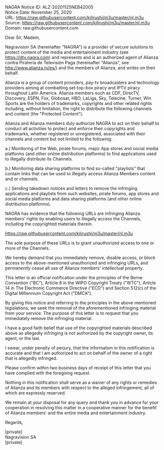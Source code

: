 NAGRA Notice ID: ALZ-20201125NEB42005  
Notice Date: November 25, 2020  
URL: https://raw.githubusercontent.com/kilirushi/m3u/master/nl.m3u  
Source: https://raw.githubusercontent.com/kilirushi/m3u/master/nl.m3u  
Domain: raw.githubusercontent.com

Dear Sir, Madam,

Nagravision SA (hereinafter "NAGRA") is a provider of secure solutions to protect content of the media and entertainment industry (see https://dtv.nagra.com) and represents and is an authorized agent of Alianza contra Piratería de Televisión Paga (hereinafter "Alianza", see http://www.alianza.tv/es/) and the members of Alianza, and writes on their behalf.

Alianza is a group of content providers, pay-tv broadcasters and technology providers aiming at combatting set-top-box piracy and IPTV piracy throughout Latin America. Alianza members such as CDF, DirecTV, Discovery, ESPN, Fox, Globosat, HBO, LaLiga, Sky, Telecine, Turner, Win Sports are the holders of trademarks, copyrights and other related rights including, without limitation, the right to distribute the following channels and content (the "Protected Content").

Alianza and Alianza members duly authorize NAGRA to act on their behalf to conduct all activities to protect and enforce their copyrights and trademarks, whether registered or unregistered, associated with their channels and content but not limited to the following:

a.) Monitoring of the Web, pirate forums, major App stores and social media platforms (and other online distribution platforms) to find applications used to illegally distribute its Channels.

b.) Monitoring data sharing platforms to find so-called "playlists" that contain links that can be used to illegally access Alianza Members content and or channels.

c.) Sending takedown notices and letters to remove the infringing applications and playlists from such websites, pirate forums, app stores and social media platforms and data sharing platforms (and other online distribution platforms).

NAGRA has evidence that the following URLs are infringing Alianza members' rights by enabling users to illegally access the Channels, including the copyrighted materials therein.

https://raw.githubusercontent.com/kilirushi/m3u/master/nl.m3u

The sole purpose of these URLs is to grant unauthorized access to one or more of the Channels.

We hereby demand that you immediately remove, disable access, or block access to the above-mentioned unauthorized and infringing URLs, and permanently cease all use of Alianza members' intellectual property.

This letter is an official notification under the principles of the Berne Convention ("BC"), Article 8 in the WIPO Copyright Treaty ("WTC"), Article 14 in The Electronic Commerce Directive ("ECD") and Section 512(c) of the Digital Millennium Copyright Act ("DMCA").

By giving this notice and referring to the principles in the above mentioned legislations, we seek the removal of the aforementioned infringing material from your service. The purpose of this letter is to request that you immediately remove the infringing material.

I have a good faith belief that use of the copyrighted materials described above as allegedly infringing is not authorized by the copyright owner, its agent, or the law.

I swear, under penalty of perjury, that the information in this notification is accurate and that I am authorized to act on behalf of the owner of a right that is allegedly infringed.

Please confirm within two business days of receipt of this letter that you have complied with the foregoing request.

Nothing in this notification shall serve as a waiver of any rights or remedies of Alianza and its members with respect to the alleged infringement, all of which are expressly reserved.

We remain at your disposal for any query and thank you in advance for your cooperation in resolving this matter in a cooperative manner for the benefit of Alianza members' and the entire media and entertainment industry.

Regards,

[private]  
Nagravision SA  
[private]
